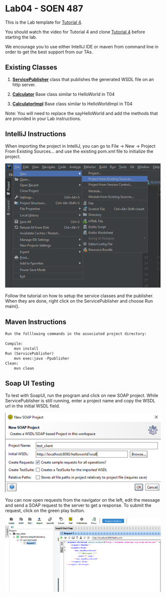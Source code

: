 # Lab04 - SOEN 487 #

This is the Lab template for [Tutorial 4](https://github.com/SOEN487/T04).

You should watch the video for Tutorial 4 and clone [Tutorial 4](https://github.com/SOEN487/T04) before starting the lab. 

We encourage you to use either IntelliJ IDE or maven from command line in order to get the best support from our TAs.

## Existing Classes ##

1. **[ServicePublisher](src/main/java/com/example/soap/endpoint/ServicePublisher.java)** class that publishes the generated WSDL file on an http server.

2. **[Calculator](src/main/java/com/example/soap/service/Calculator.java)** Base class similar to HelloWorld in T04

3. **[CalculatorImpl](src/main/java/com/example/soap/service/CalculatorImpl.java)** Base class similar to HelloWorldImpl in T04

Note: You will need to replace the sayHelloWorld and add the methods that are provided in your Lab instructions.

## IntelliJ Instructions ##

When importing the project in IntelliJ, you can go to File -> New -> Project From Existing Sources... and use the existing pom.xml file to initialize the project.

![Screenshot](img/intellij_existing.png)

Follow the tutorial on how to setup the service classes and the publisher. When they are done, right click on the ServicePublisher and choose Run main().

## Maven Instructions ##

    Run the folllowing commands in the associated project directory:

    Compile:
        mvn install
    Run (ServicePublisher)
        mvn exec:java -Ppublisher
    Clean:
        mvn clean

## Soap UI Testing ##

To test with SoapUI, run the program and click on new SOAP project. While ServicePublisher is still running, enter a project name and copy the WSDL url in the initial WSDL field.

![Screenshot](img/soapui.png)

You can now open requests from the navigator on the left, edit the message and send a SOAP request to the server to get a response. To submit the request, click on the green play button.

![Screenshot](img/soapui2.png)


